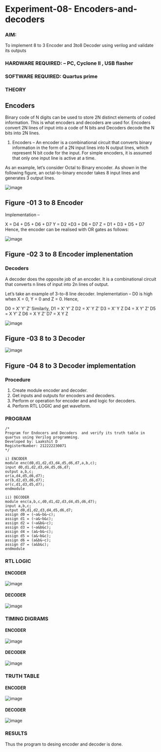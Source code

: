 # Experiment-08- Encoders-and-decoders 
### AIM: 
To implement 8 to 3 Encoder and  3to8 Decoder using verilog and validate its outputs
### HARDWARE REQUIRED:  – PC, Cyclone II , USB flasher
### SOFTWARE REQUIRED:   Quartus prime
### THEORY 

## Encoders
Binary code of N digits can be used to store 2N distinct elements of coded information. This is what encoders and decoders are used for. Encoders convert 2N lines of input into a code of N bits and Decoders decode the N bits into 2N lines.

1. Encoders –
An encoder is a combinational circuit that converts binary information in the form of a 2N input lines into N output lines, which represent N bit code for the input. For simple encoders, it is assumed that only one input line is active at a time.

As an example, let’s consider Octal to Binary encoder. As shown in the following figure, an octal-to-binary encoder takes 8 input lines and generates 3 output lines.

![image](https://user-images.githubusercontent.com/36288975/171543588-bc0746df-a173-4b35-989e-5fb7d385fe8a.png)

## Figure -01 3 to 8 Encoder 

Implementation –

X = D4 + D5 + D6 + D7
Y = D2 +D3 + D6 + D7
Z = D1 + D3 + D5 + D7 
Hence, the encoder can be realised with OR gates as follows:

![image](https://user-images.githubusercontent.com/36288975/171543740-68403b82-aa93-4c98-9343-f32b14885a2e.png)

## Figure -02 3 to 8 Encoder implenentation 

### Decoders 
A decoder does the opposite job of an encoder. It is a combinational circuit that converts n lines of input into 2n lines of output.

Let’s take an example of 3-to-8 line decoder.
Implementation –
D0 is high when X = 0, Y = 0 and Z = 0. Hence,

D0 = X’ Y’ Z’ 
Similarly,
D1 = X’ Y’ Z
D2 = X’ Y Z’
D3 = X’ Y Z
D4 = X Y’ Z’
D5 = X Y’ Z
D6 = X Y Z’
D7 = X Y Z 

![image](https://user-images.githubusercontent.com/36288975/171543978-ee2d0671-2846-40a1-8705-507fd6287a49.png)

## Figure -03 8 to 3 Decoder 

![image](https://user-images.githubusercontent.com/36288975/171543866-5a6eace6-8683-49d7-9c4f-a7cb30ec3035.png)

## Figure -04 8 to 3 Decoder implementation 

### Procedure
1. Create module encoder and decoder.
2. Get inputs and outputs for encoders and decoders.
3. Perform or operation for encoder and and logic for decoders.
4. Perform RTL LOGIC and get waveform.
### PROGRAM 
```
/*
Program for Endocers and Decoders  and verify its truth table in quartus using Verilog programming.
Developed by: Laakshit D
RegisterNumber: 212222230071
*/

i) ENCODER
module enc(d0,d1,d2,d3,d4,d5,d6,d7,a,b,c);
input d0,d1,d2,d3,d4,d5,d6,d7;
output a,b,c;
or(a,d4,d5,d6,d7);
or(b,d2,d3,d6,d7);
or(c,d1,d3,d5,d7);
endmodule
```
```
ii) DECODER
module enc(a,b,c,d0,d1,d2,d3,d4,d5,d6,d7);
input a,b,c;
output d0,d1,d2,d3,d4,d5,d6,d7;
assign d0 = (~a&~b&~c);
assign d1 = (~a&~b&c);
assign d2 = (~a&b&~c);
assign d3 = (~a&b&c);
assign d4 = (a&~b&~c);
assign d5 = (a&~b&c);
assign d6 = (a&b&~c);
assign d7 = (a&b&c);
endmodule
```
### RTL LOGIC  
#### ENCODER

![image](https://github.com/laakshit-D/Experiment-08-Encoders-and-decoders-/assets/119559976/fa090f0b-ad48-4247-b566-f54ca50e84da)

#### DECODER

![image](https://github.com/laakshit-D/Experiment-08-Encoders-and-decoders-/assets/119559976/defb4e77-cae1-4ed2-bf0c-d1ba64561563)

### TIMING DIGRAMS  
#### ENCODER

![image](https://github.com/laakshit-D/Experiment-08-Encoders-and-decoders-/assets/119559976/768331c0-f8bf-49cf-b0d8-021a2a98d879)

#### DECODER

![image](https://github.com/laakshit-D/Experiment-08-Encoders-and-decoders-/assets/119559976/0658690b-0f76-4f58-b8cc-9a7240732e66)

### TRUTH TABLE 
#### ENCODER

![image](https://github.com/laakshit-D/Experiment-08-Encoders-and-decoders-/assets/119559976/08a24151-d01a-4ecd-8031-41834c459d23)

#### DECODER

![image](https://github.com/laakshit-D/Experiment-08-Encoders-and-decoders-/assets/119559976/06293437-ed5e-4e3d-93bb-6146f98d1105)

### RESULTS 
Thus the program to desing encoder and decoder is done.
